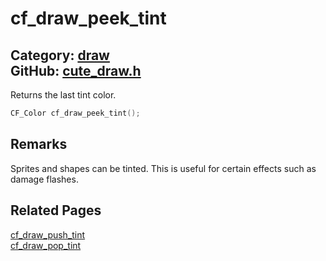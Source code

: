 [//]: # (This file is automatically generated by Cute Framework's docs parser.)
[//]: # (Do not edit this file by hand!)
[//]: # (See: https://github.com/RandyGaul/cute_framework/blob/master/samples/docs_parser.cpp)
[](../header.md ':include')

# cf_draw_peek_tint

Category: [draw](/api_reference?id=draw)  
GitHub: [cute_draw.h](https://github.com/RandyGaul/cute_framework/blob/master/include/cute_draw.h)  
---

Returns the last tint color.

```cpp
CF_Color cf_draw_peek_tint();
```

## Remarks

Sprites and shapes can be tinted. This is useful for certain effects such as damage flashes.

## Related Pages

[cf_draw_push_tint](/draw/cf_draw_push_tint.md)  
[cf_draw_pop_tint](/draw/cf_draw_pop_tint.md)  
